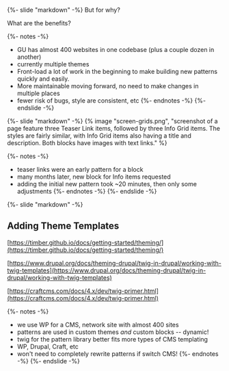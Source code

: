 {%- slide "markdown" -%}
But for why? <!-- .element: class="r-fit-text" -->

What are the benefits? <!-- .element: class="r-fit-text" -->

{%- notes -%}
- GU has almost 400 websites in one codebase (plus a couple dozen in another)
- currently multiple themes
- Front-load a lot of work in the beginning to make building new patterns quickly and easily.
- More maintainable moving forward, no need to make changes in multiple places
- fewer risk of bugs, style are consistent, etc
{%- endnotes -%}
{%- endslide -%}



{%- slide "markdown" -%}
{% image "screen-grids.png", "screenshot of a page feature three Teaser Link items, followed by three Info Grid items. The styles are fairly similar, with Info Grid items also having a title and description. Both blocks have images with text links." %}

{%- notes -%}
- teaser links were an early pattern for a block
- many months later, new block for Info items requested
- adding the initial new pattern took ~20 minutes, then only some adjustments
{%- endnotes -%}
{%- endslide -%}



{%- slide "markdown" -%}
## Adding Theme Templates <!-- .element: class="r-fit-text" -->

[https://timber.github.io/docs/getting-started/theming/](https://timber.github.io/docs/getting-started/theming/)

[https://www.drupal.org/docs/theming-drupal/twig-in-drupal/working-with-twig-templates](https://www.drupal.org/docs/theming-drupal/twig-in-drupal/working-with-twig-templates)

[https://craftcms.com/docs/4.x/dev/twig-primer.html](https://craftcms.com/docs/4.x/dev/twig-primer.html)

{%- notes -%}
- we use WP for a CMS, network site with almost 400 sites
- patterns are used in custom themes _and_ custom blocks -- dynamic!
- twig for the pattern library better fits more types of CMS templating
- WP, Drupal, Craft, etc
- won't need to completely rewrite patterns if switch CMS!
{%- endnotes -%}
{%- endslide -%}
